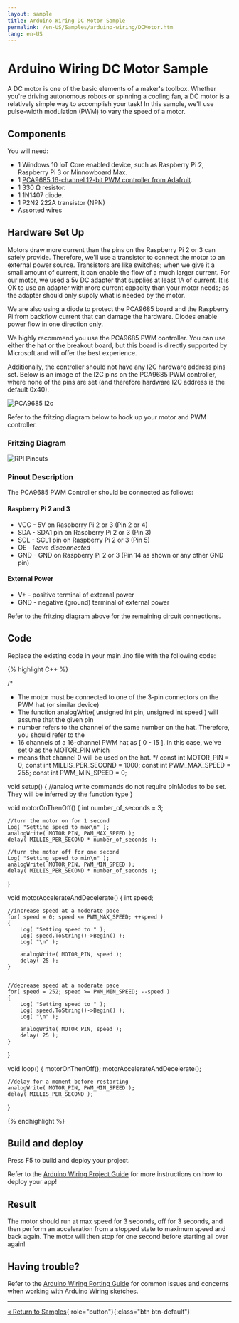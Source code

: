 ```yaml
---
layout: sample
title: Arduino Wiring DC Motor Sample
permalink: /en-US/Samples/arduino-wiring/DCMotor.htm
lang: en-US
---
```


# Arduino Wiring DC Motor Sample

A DC motor is one of the basic elements of a maker's toolbox. Whether you're driving autonomous robots or spinning a cooling fan, a DC motor is a relatively simple way to accomplish your task! In this sample, we'll use pulse-width modulation (PWM) to vary the speed of a motor.

## Components

You will need:

* 1 Windows 10 IoT Core enabled device, such as Raspberry Pi 2, Raspberry Pi 3 or Minnowboard Max.
* 1 [PCA9685 16-channel 12-bit PWM controller from Adafruit](http://www.adafruit.com/product/815).
* 1 330 Ω resistor.
* 1 1N1407 diode.
* 1 P2N2 222A transistor (NPN)
* Assorted wires

## Hardware Set Up

Motors draw more current than the pins on the Raspberry Pi 2 or 3 can safely provide. Therefore, we'll use a transistor to connect the motor to an external power source. Transistors are like switches; when we give it a small amount of current, it can enable the flow of a much larger current. For our motor, we used a 5v DC adapter that supplies at least 1A of current. It is OK to use an adapter with more current capacity than your motor needs; as the adapter should only supply what is needed by the motor.

We are also using a diode to protect the PCA9685 board and the Raspberry Pi from backflow current that can damage the hardware. Diodes enable power flow in one direction only.

We highly recommend you use the PCA9685 PWM controller. You can use either the hat or the breakout board, but this board is directly supported by Microsoft and will offer the best experience.

Additionally, the controller should not have any I2C hardware address pins set. Below is an image of the I2C pins on the PCA9685 PWM controller, where none of the pins are set (and therefore hardware I2C address is the default 0x40).

![PCA9685 I2c]({{site.baseurl}}/Resources/images/arduino_wiring/pca9685_i2c.jpg)

Refer to the fritzing diagram below to hook up your motor and PWM controller.

### Fritzing Diagram

![RPI Pinouts]({{site.baseurl}}/Resources/images/arduino_wiring/dcmotor.png)

### Pinout Description

The PCA9685 PWM Controller should be connected as follows:

#### Raspberry Pi 2 and 3

- VCC - 5V on Raspberry Pi 2 or 3 (Pin 2 or 4)
- SDA - SDA1 pin on Raspberry Pi 2 or 3 (Pin 3)
- SCL - SCL1 pin on Raspberry Pi 2 or 3 (Pin 5)
- OE - *leave disconnected*
- GND - GND on Raspberry Pi 2 or 3 (Pin 14 as shown or any other GND pin)

#### External Power

- V+ - positive terminal of external power
- GND - negative (ground) terminal of external power

Refer to the fritzing diagram above for the remaining circuit connections.


## Code

Replace the existing code in your main .ino file with the following code:

{% highlight C++ %}


/*
 * The motor must be connected to one of the 3-pin connectors on the PWM hat (or similar device)
 * The function analogWrite( unsigned int pin, unsigned int speed ) will assume that the given pin
 *   number refers to the channel of the same number on the hat. Therefore, you should refer to the
 *   16 channels of a 16-channel PWM hat as [ 0 - 15 ]. In this case, we've set 0 as the MOTOR_PIN which
 *   means that channel 0 will be used on the hat. 
 */
const int MOTOR_PIN = 0;
const int MILLIS_PER_SECOND = 1000;
const int PWM_MAX_SPEED = 255;
const int PWM_MIN_SPEED = 0;

void setup()
{
    //analog write commands do not require pinModes to be set. They will be inferred by the function type
}


void motorOnThenOff()
{
    int number_of_seconds = 3;

    //turn the motor on for 1 second
    Log( "Setting speed to max\n" );
    analogWrite( MOTOR_PIN, PWM_MAX_SPEED );
    delay( MILLIS_PER_SECOND * number_of_seconds );

    //turn the motor off for one second
    Log( "Setting speed to min\n" );
    analogWrite( MOTOR_PIN, PWM_MIN_SPEED );
    delay( MILLIS_PER_SECOND * number_of_seconds );
}


void motorAccelerateAndDecelerate()
{
    int speed;

    //increase speed at a moderate pace
    for( speed = 0; speed <= PWM_MAX_SPEED; ++speed )
    {
        Log( "Setting speed to " );
        Log( speed.ToString()->Begin() );
        Log( "\n" );

        analogWrite( MOTOR_PIN, speed );
        delay( 25 );
    }


    //decrease speed at a moderate pace
    for( speed = 252; speed >= PWM_MIN_SPEED; --speed )
    {
        Log( "Setting speed to " );
        Log( speed.ToString()->Begin() );
        Log( "\n" );

        analogWrite( MOTOR_PIN, speed );
        delay( 25 );
    }
}


void loop()
{
    motorOnThenOff();
    motorAccelerateAndDecelerate();

    //delay for a moment before restarting
    analogWrite( MOTOR_PIN, PWM_MIN_SPEED );
    delay( MILLIS_PER_SECOND );
}


{% endhighlight %}


## Build and deploy
Press F5 to build and deploy your project.

Refer to the [Arduino Wiring Project Guide]({{site.baseurl}}/{{page.lang}}/Docs/ArduinoWiringProjectGuide.htm) for more instructions on how to deploy your app!

## Result

The motor should run at max speed for 3 seconds, off for 3 seconds, and then perform an acceleration from a stopped state to maximum speed and back again. The motor will then stop for one second before starting all over again!

## Having trouble?

Refer to the [Arduino Wiring Porting Guide]({{site.baseurl}}/{{page.lang}}/Docs/ArduinoWiringPortingGuide.htm) for common issues and concerns when working with Arduino Wiring sketches.

---

[&laquo; Return to Samples]({{site.baseurl}}/{{page.lang}}/Docs/StartCoding.htm){:role="button"}{:class="btn btn-default"}
